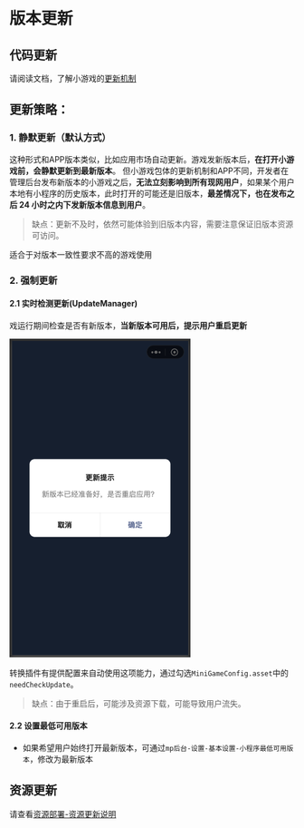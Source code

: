 # 版本更新

## 代码更新
请阅读文档，了解小游戏的[更新机制](https://developers.weixin.qq.com/minigame/dev/guide/runtime/update-mechanism.html)

## 更新策略：
### 1. 静默更新（默认方式）
这种形式和APP版本类似，比如应用市场自动更新。游戏发新版本后，**在打开小游戏前，会静默更新到最新版本**。
但小游戏包体的更新机制和APP不同，开发者在管理后台发布新版本的小游戏之后，**无法立刻影响到所有现网用户**，如果某个用户本地有小程序的历史版本，此时打开的可能还是旧版本，**最差情况下，也在发布之后 24 小时之内下发新版本信息到用户**。

> 缺点：更新不及时，依然可能体验到旧版本内容，需要注意保证旧版本资源可访问。

适合于对版本一致性要求不高的游戏使用

### 2. 强制更新
#### 2.1 实时检测更新(UpdateManager)
戏运行期间检查是否有新版本，**当新版本可用后，提示用户重启更新**

<img src="../image/update-dialog.png" width="320">

转换插件有提供配置来自动使用这项能力，通过勾选`MiniGameConfig.asset`中的`needCheckUpdate`。

> 缺点：由于重启后，可能涉及资源下载，可能导致用户流失。

#### 2.2 设置最低可用版本 
- 如果希望用户始终打开最新版本，可通过`mp后台-设置-基本设置-小程序最低可用版本`，修改为最新版本

## 资源更新
请查看[资源部署-资源更新说明](./DataCDN.md)